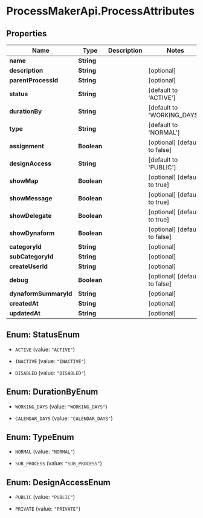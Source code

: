 # ProcessMakerApi.ProcessAttributes

## Properties
Name | Type | Description | Notes
------------ | ------------- | ------------- | -------------
**name** | **String** |  | 
**description** | **String** |  | [optional] 
**parentProcessId** | **String** |  | [optional] 
**status** | **String** |  | [default to &#39;ACTIVE&#39;]
**durationBy** | **String** |  | [default to &#39;WORKING_DAYS&#39;]
**type** | **String** |  | [default to &#39;NORMAL&#39;]
**assignment** | **Boolean** |  | [optional] [default to false]
**designAccess** | **String** |  | [default to &#39;PUBLIC&#39;]
**showMap** | **Boolean** |  | [optional] [default to true]
**showMessage** | **Boolean** |  | [optional] [default to true]
**showDelegate** | **Boolean** |  | [optional] [default to true]
**showDynaform** | **Boolean** |  | [optional] [default to false]
**categoryId** | **String** |  | [optional] 
**subCategoryId** | **String** |  | [optional] 
**createUserId** | **String** |  | [optional] 
**debug** | **Boolean** |  | [optional] [default to false]
**dynaformSummaryId** | **String** |  | [optional] 
**createdAt** | **String** |  | [optional] 
**updatedAt** | **String** |  | [optional] 


<a name="StatusEnum"></a>
## Enum: StatusEnum


* `ACTIVE` (value: `"ACTIVE"`)

* `INACTIVE` (value: `"INACTIVE"`)

* `DISABLED` (value: `"DISABLED"`)




<a name="DurationByEnum"></a>
## Enum: DurationByEnum


* `WORKING_DAYS` (value: `"WORKING_DAYS"`)

* `CALENDAR_DAYS` (value: `"CALENDAR_DAYS"`)




<a name="TypeEnum"></a>
## Enum: TypeEnum


* `NORMAL` (value: `"NORMAL"`)

* `SUB_PROCESS` (value: `"SUB_PROCESS"`)




<a name="DesignAccessEnum"></a>
## Enum: DesignAccessEnum


* `PUBLIC` (value: `"PUBLIC"`)

* `PRIVATE` (value: `"PRIVATE"`)




